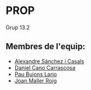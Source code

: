 # PROP 
Grup 13.2

## Membres de l'equip:
- [Alexandre Sánchez i Casals](https://github.com/Clums98)
- [Daniel Cano Carrascosa](https://github.com/Asocsar)
- [Pau Bujons Lario](https://github.com/paubl7)
- [Joan Maller Roig](https://github.com/joanmaller)

